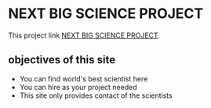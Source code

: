 # NEXT BIG SCIENCE PROJECT

This project link [NEXT BIG SCIENCE PROJECT](https://stoic-mcclintock-5fa911.netlify.app/).

## objectives of this site
* You can find world's best scientist here
* You can hire as your project needed
* This site only provides contact of the scientists




